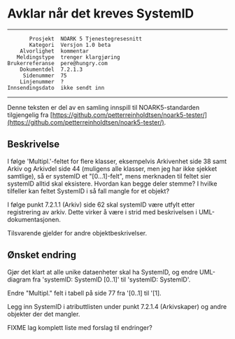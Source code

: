 Avklar når det kreves SystemID
==============================

 ------------------  ---------------------------------
           Prosjekt  NOARK 5 Tjenestegresesnitt
           Kategori  Versjon 1.0 beta
        Alvorlighet  kommentar
       Meldingstype  trenger klargjøring
    Brukerreferanse  pere@hungry.com
        Dokumentdel  7.2.1.3
         Sidenummer  75
        Linjenummer  ?
    Innsendingsdato  ikke sendt inn
 ------------------  ---------------------------------

Denne teksten er del av en samling innspill til NOARK5-standarden
tilgjengelig fra [https://github.com/petterreinholdtsen/noark5-tester/](https://github.com/petterreinholdtsen/noark5-tester/).

Beskrivelse
-----------

I følge 'Multipl.'-feltet for flere klasser, eksempelvis Arkivenhet
side 38 samt Arkiv og Arkivdel side 44 (muligens alle klasser, men jeg
har ikke sjekket samtlige), så er systemID et "[0...1]-felt", mens
merknaden til feltet sier systemID alltid skal eksistere.  Hvordan kan
begge deler stemme?  I hvilke tilfeller kan feltet SystemID i så fall
mangle for et objekt?

I følge punkt 7.2.1.1 (Arkiv) side 62 skal systemID være utfylt etter
registrering av arkiv.  Dette virker å være i strid med beskrivelsen i
UML-dokumentasjonen.

Tilsvarende gjelder for andre objektbeskrivelser.

Ønsket endring
--------------

Gjør det klart at alle unike dataenheter skal ha SystemID, og endre
UML-diagram fra 'systemID: SystemID [0..1]' til 'systemID: SystemID'.

Endre "Multipl." felt i tabell på side 77 fra '[0..1] til '[1].

Legg inn SystemID i atributtlisten under punkt 7.2.1.4 (Arkivskaper)
og andre objekter der det mangler.

FIXME lag komplett liste med forslag til endringer?
